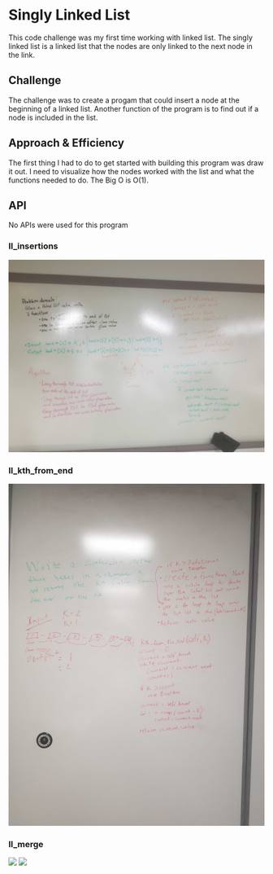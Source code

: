 # Singly Linked List
This code challenge was my first time working with linked list. The singly linked list is a linked list that the nodes are only linked to the next node in the link.

## Challenge
The challenge was to create a progam that could insert a node at the beginning of a linked list. Another function of the program is to find out if a node is included in the list.

## Approach & Efficiency
The first thing I had to do to get started with building this program was draw it out. I need to visualize how the nodes worked with the list and what the functions needed to do. The Big O is O(1).

## API
No APIs were used for this program

### ll_insertions
![](../../challenges/assets/ll_insertions.jpg)

### ll_kth_from_end
![](../../challenges/assets/ll_kth_from_end.jpg)

### ll_merge
![](../../challenges/assets/ll_merge1.jpg)
![](../../challenges/assets/ll_merge2.jpg)

